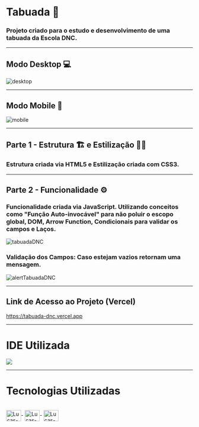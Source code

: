 # Tabuada 🧮

### Projeto criado para o estudo e desenvolvimento de uma tabuada da Escola DNC.

<hr> 

## Modo Desktop 💻

![desktop](https://user-images.githubusercontent.com/115199808/226353240-a9ad3a11-adc3-4dbe-9a67-ea9742f31858.png)

<hr>

## Modo Mobile 📲

![mobile](https://user-images.githubusercontent.com/115199808/226353626-4ec00e06-31c7-4109-896b-d15cf072785a.png)

<hr> 

## Parte 1 - Estrutura 🏗 e Estilização 👨‍🎨

### Estrutura criada via HTML5 e Estilização criada com CSS3.

<hr>

## Parte 2 - Funcionalidade ⚙

### Funcionalidade criada via JavaScript. Utilizando conceitos como "Função Auto-invocável" para não poluir o escopo global, DOM, Arrow Function, Condicionais para validar os campos e Laços.

![tabuadaDNC](https://user-images.githubusercontent.com/115199808/226359147-496ecdf3-6fc8-46e1-b709-0c3e25512e2b.gif)

### Validação dos Campos: Caso estejam vazios retornam uma mensagem.

![alertTabuadaDNC](https://user-images.githubusercontent.com/115199808/226359618-57d81c8d-5f22-45bd-8f34-20f2944d89aa.gif)

<hr>

## Link de Acesso ao Projeto (Vercel)

https://tabuada-dnc.vercel.app

<hr>


# IDE Utilizada

<div> 
<img src="https://img.shields.io/badge/Visual_Studio_Code-0078D4?style=for-the-badge&logo=visual%20studio%20code&logoColor=white">
</div>

<hr>

# Tecnologias Utilizadas
<div style="display: inline_block"><br>
  <img align="center" alt="Lucas-HTML" height="30" width="40" src="https://cdn.jsdelivr.net/gh/devicons/devicon/icons/html5/html5-original.svg">-
  <img align="center" alt="Lucas-CSS" height="30" width="40" src="https://cdn.jsdelivr.net/gh/devicons/devicon/icons/css3/css3-original.svg">-
  <img align="center" alt="Lucas-JavaScript" height="30" width="40" src="https://cdn.jsdelivr.net/gh/devicons/devicon/icons/javascript/javascript-original.svg">
</div>
